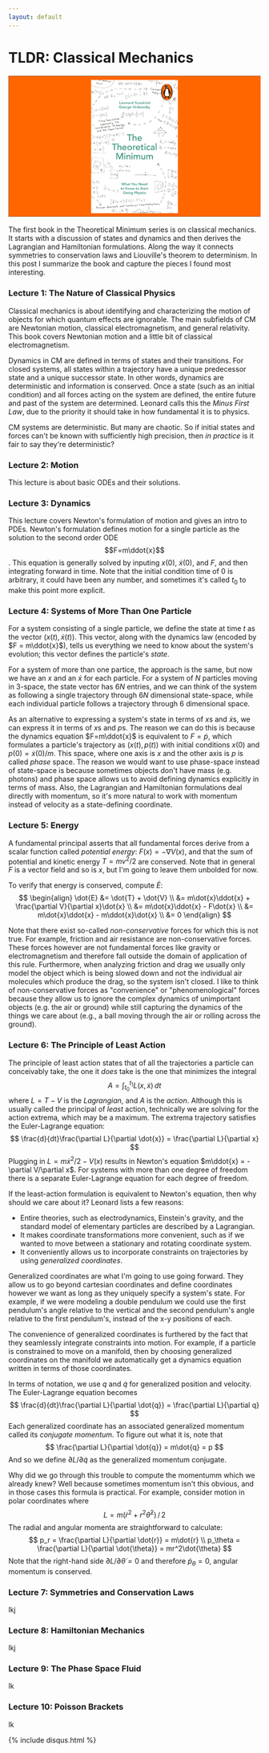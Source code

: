 ```yaml
---
layout: default
---
```


# TLDR: Classical Mechanics

<center><img src="classical-mechanics/banner.png" style="zoom:80%;"></center>

The first book in the Theoretical Minimum series is on classical mechanics. It starts with a discussion of states and dynamics and then derives the Lagrangian and Hamiltonian formulations. Along the way it connects symmetries to conservation laws and Liouville's theorem to determinism. In this post I summarize the book and capture the pieces I found most interesting.

### Lecture 1: The Nature of Classical Physics

Classical mechanics is about identifying and characterizing the motion of objects for which quantum effects are ignorable. The main subfields of CM are Newtonian motion, classical electromagnetism, and general relativity. This book covers Newtonian motion and a little bit of classical electromagnetism.

Dynamics in CM are defined in terms of states and their transitions. For closed systems, all states within a trajectory have a unique predecessor state and a unique successor state. In other words, dynamics are deterministic and information is conserved. Once a state (such as an initial condition) and all forces acting on the system are defined, the entire future and past of the system are determined. Leonard calls this the _Minus First Law_, due to the priority it should take in how fundamental it is to physics. 

CM systems are deterministic. But many are chaotic. So if initial states and forces can't be known with sufficiently high precision, then _in practice_ is it fair to say they're deterministic?

### Lecture 2: Motion

This lecture is about basic ODEs and their solutions.

### Lecture 3: Dynamics

This lecture covers Newton's formulation of motion and gives an intro to PDEs. Newton's formulation defines motion for a single particle as the solution to the second order ODE $$F=m\ddot{x}$$. This equation is generally solved by inputing $x(0)$, $\dot{x}(0)$, and $F$, and then integrating forward in time. Note that the initial condition time of $0$ is arbitrary, it could have been any number, and sometimes it's called $t_0$ to make this point more explicit.

### Lecture 4: Systems of More Than One Particle

For a system consisting of a single particle, we define the state at time $t$ as the vector $(x(t),\dot{x}(t))$. This vector, along with the dynamics law (encoded by $F = m\ddot{x}$), tells us everything we need to know about the system's evolution; this vector defines the particle's _state_.

For a system of more than one partice, the approach is the same, but now we have an $x$ and an $\dot{x}$ for each particle. For a system of $N$ particles moving in 3-space, the state vector has $6N$ entries, and we can think of the system as following a single trajectory through $6N$ dimensional state-space, while each individual particle follows a trajectory through $6$ dimensional space. 

As an alternative to expressing a system's state in terms of $x$s and $\dot{x}$s, we can express it in terms of $x$s and $p$s. The reason we can do this is because the dynamics equation $F=m\ddot{x}$ is equivalent to $F=\dot{p}$, which formulates a particle's trajectory as $(x(t),p(t))$ with initial conditions $x(0)$ and $p(0)=\dot{x}(0)/m$. This space, where one axis is $x$ and the other axis is $p$ is called _phase_ space. The reason we would want to use phase-space instead of state-space is because sometimes objects don't have mass (e.g. photons) and phase space allows us to avoid defining dynamics explicitly in terms of mass. Also, the Lagrangian and Hamiltonian formulations deal directly with momentum, so it's more natural to work with momentum instead of velocity as a state-defining coordinate.

### Lecture 5: Energy

A fundamental principal asserts that all fundamental forces derive from a scalar function called _potential energy_: $F(x) = -\nabla V(x)$, and that the sum of potential and kinetic energy $T = mv^2/2$ are conserved. Note that in general $F$ is a vector field and so is $x$, but I'm going to leave them unbolded for now. 

To verify that energy is conserved, compute $\dot{E}$:
$$
\begin{align}
\dot{E} &= \dot{T} + \dot{V} \\
&= m\dot{x}\ddot{x} + \frac{\partial V}{\partial x}\dot{x} \\
&= m\dot{x}\ddot{x} - F\dot{x} \\
&= m\dot{x}\ddot{x} - m\ddot{x}\dot{x} \\
&= 0
\end{align}
$$

Note that there exist so-called _non-conservative_ forces for which this is not true. For example, friction and air resistance are non-conservative forces. These forces however are not fundamental forces like gravity or electromagnetism and therefore fall outside the domain of application of this rule. Furthermore, when analyzing friction and drag we usually only model the object which is being slowed down and not the individual air molecules which produce the drag, so the system isn't closed. I like to think of non-conservative forces as "convenience" or "phenomenological" forces because they allow us to ignore the complex dynamics of unimportant objects (e.g. the air or ground) while still capturing the dynamics of the things we care about (e.g., a ball moving through the air or rolling across the ground).

### Lecture 6: The Principle of Least Action

The principle of least action states that of all the trajectories a particle can conceivably take, the one it _does_ take is the one that minimizes the integral
$$
A = \int_{t_0}^{t_1} L(x,\dot{x}) \, dt
$$
where $L = T - V$  is the _Lagrangian_, and $A$ is the _action_. Although this is usually called the principal of _least_ action, technically we are solving for the action extrema, which may be a maximum. The extrema trajectory satisfies the Euler-Lagrange equation:
$$
\frac{d}{dt}\frac{\partial L}{\partial \dot{x}} = \frac{\partial L}{\partial x}
$$
Plugging in $L = m\dot{x}^2/2 - V(x)$ results in Newton's equation $m\ddot{x} = -\partial V/\partial x$. For systems with more than one degree of freedom there is a separate Euler-Lagrange equation for each degree of freedom.

If the least-action formulation is equivalent to Newton's equation, then why should we care about it? Leonard lists a few reasons:

- Entire theories, such as electrodynamics, Einstein's gravity, and the standard model of elementary particles are described by a Lagrangian.
- It makes coordinate transformations more convenient, such as if we wanted to move between a stationary and rotating coordinate system.
- It conveniently allows us to incorporate constraints on trajectories by using _generalized coordinates_.

Generalized coordinates are what I'm going to use going forward. They allow us to go beyond cartesian coordinates and define coordinates however we want as long as they uniquely specify a system's state. For example, if we were modeling a double pendulum we could use the first pendulum's angle relative to the vertical and the second pendulum's angle relative to the first pendulum's, instead of the x-y positions of each. 

The convenience of generalized coordinates is furthered by the fact that they seamlessly integrate constraints into motion. For example, if a particle is constrained to move on a manifold, then by choosing generalized coordinates on the manifold we automatically get a dynamics equation written in terms of those coordinates.

In terms of notation, we use $q$ and $\dot{q}$ for generalized position and velocity. The Euler-Lagrange equation becomes
$$
\frac{d}{dt}\frac{\partial L}{\partial \dot{q}} = \frac{\partial L}{\partial q}
$$
Each generalized coordinate has an associated generalized momentum called its _conjugate momentum_. To figure out what it is, note that 
$$
\frac{\partial L}{\partial \dot{q}} = m\dot{q} = p
$$
And so we define $\partial L/\partial \dot{q}$ as the generalized momentum conjugate. 

Why did we go through this trouble to compute the momentumm which we already knew? Well because sometimes momentum isn't this obvious, and in those cases this formula is practical. For example, consider motion in polar coordinates where
$$
L = m(\dot{r}^2 + r^2\dot{\theta}^2) \,/\, 2
$$
The radial and angular momenta are straightforward to calculate:
$$
p_r = \frac{\partial L}{\partial \dot{r}} = m\dot{r} \\
p_\theta = \frac{\partial L}{\partial \dot{\theta}} = mr^2\dot{\theta}
$$
Note that the right-hand side $\partial L/\partial \dot{\theta} = 0$ and therefore $\dot{p}_\theta=0$, angular momentum is conserved. 

### Lecture 7: Symmetries and Conservation Laws

lkj

### Lecture 8: Hamiltonian Mechanics

lkj

### Lecture 9: The Phase Space Fluid

lk

### Lecture 10: Poisson Brackets

lk





{% include disqus.html %}

